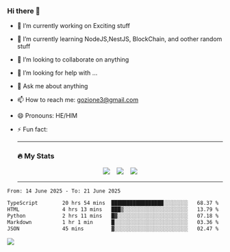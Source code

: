 ### Hi there 👋

<!--
**charlieScript/charlieScript** is a ✨ _special_ ✨ repository because its `README.md` (this file) appears on your GitHub profile.

Here are some ideas to get you started: -->

- 🔭 I’m currently working on Exciting stuff
- 🌱 I’m currently learning NodeJS,NestJS, BlockChain, and oother random stuff
- 👯 I’m looking to collaborate on anything
- 🤔 I’m looking for help with ...
- 💬 Ask me about anything
- 📫 How to reach me: gozione3@gmail.com
- 😄 Pronouns: HE/HIM
- ⚡ Fun fact:


  ---

  ### :fire: My Stats

  <div id="stats" align="center">
  <img src="http://github-readme-streak-stats.herokuapp.com?user=charlieScript&theme=dark&date_format=M%20j%5B%2C%20Y%5D" />&nbsp;&nbsp;&nbsp;
  <img src="https://github-readme-stats.vercel.app/api/top-langs/?username=charlieScript&layout=compact&theme=vision-friendly-dark"/>&nbsp;&nbsp;&nbsp;
  <img src="https://github-readme-stats.vercel.app/api?username=charlieScript&show_icons=true&theme=radical"/>
  </div>

  ---



<!--START_SECTION:waka-->

```txt
From: 14 June 2025 - To: 21 June 2025

TypeScript        20 hrs 54 mins  █████████████████░░░░░░░░   68.37 %
HTML              4 hrs 13 mins   ███▒░░░░░░░░░░░░░░░░░░░░░   13.79 %
Python            2 hrs 11 mins   █▓░░░░░░░░░░░░░░░░░░░░░░░   07.18 %
Markdown          1 hr 1 min      █░░░░░░░░░░░░░░░░░░░░░░░░   03.36 %
JSON              45 mins         ▓░░░░░░░░░░░░░░░░░░░░░░░░   02.47 %
```

<!--END_SECTION:waka-->
![](https://komarev.com/ghpvc/?username=charlieScript)
